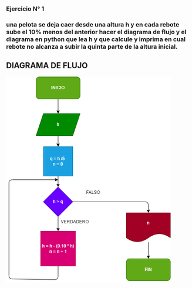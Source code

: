 ### Ejercicio N° 1

### una pelota se deja caer desde una altura h y en cada rebote sube el 10% menos del anterior hacer el diagrama de flujo y el diagrama en python que lea h y que calcule y imprima en cual rebote no alcanza a subir la quinta parte de la altura inicial.

## DIAGRAMA DE FLUJO
![diagramadeflujo](diagrama.png)